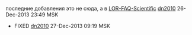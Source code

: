последние добавления это не сюда, а в
[LOR-FAQ-Scientific](LOR-FAQ-Scientific "wikilink")
[dn2010](User:dn2010 "wikilink") 26-Dec-2013 23:49 MSK

  - FIXED [dn2010](User:dn2010 "wikilink") 27-Dec-2013 09:19 MSK
